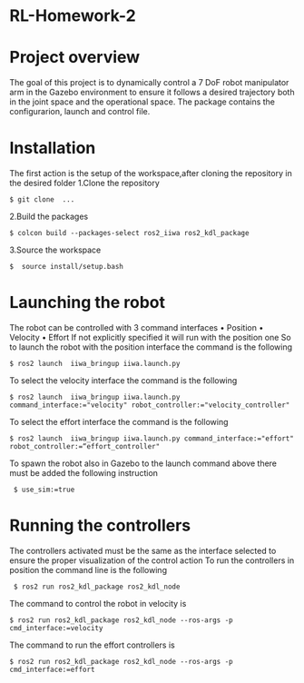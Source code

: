 # RL-Homework-2
# Project overview
The goal of this project is to dynamically control a 7 DoF robot manipulator arm in the Gazebo environment to ensure it follows a desired trajectory both in the joint space and the operational space. The package contains the configurarion, launch and control file.  
# Installation 
The first action is the setup of the workspace,after cloning the repository in the desired folder 
1.Clone the repository 

`$ git clone  ... `

2.Build the packages

`$ colcon build --packages-select ros2_iiwa ros2_kdl_package`

3.Source the workspace 

`$  source install/setup.bash`

# Launching the robot 
The robot can be controlled with 3 command interfaces
    • Position 
    • Velocity 
    • Effort 
If not explicitly specified it will run with the position one 
So to launch the robot with the position interface the command is the following 

`$ ros2 launch  iiwa_bringup iiwa.launch.py `

To select the  velocity interface the command is the following 

`$ ros2 launch  iiwa_bringup iiwa.launch.py  command_interface:="velocity" robot_controller:="velocity_controller"`

To select the effort interface the command is the following 

`$ ros2 launch  iiwa_bringup iiwa.launch.py command_interface:="effort" robot_controller:=“effort_controller" `

To spawn the robot also in Gazebo  to the launch command above there must be added the following instruction 

` $ use_sim:=true`

# Running the controllers 
The controllers activated must be the same as the interface selected to ensure the proper visualization of the control action 
To run the controllers in position the command line is the following

` $ ros2 run ros2_kdl_package ros2_kdl_node`

The command to control the robot in velocity is 

`$ ros2 run ros2_kdl_package ros2_kdl_node --ros-args -p cmd_interface:=velocity`

The command to run the effort controllers is 

`$ ros2 run ros2_kdl_package ros2_kdl_node --ros-args -p cmd_interface:=effort`



